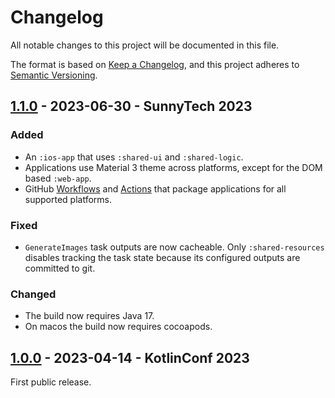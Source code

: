 # Changelog

All notable changes to this project will be documented in this file.

The format is based on [Keep a Changelog](https://keepachangelog.com/en/1.0.0/),
and this project adheres to [Semantic Versioning](https://semver.org/spec/v2.0.0.html).

## [1.1.0] - 2023-06-30 - SunnyTech 2023

### Added

- An `:ios-app` that uses `:shared-ui` and `:shared-logic`.
- Applications use Material 3 theme across platforms, except for the DOM based `:web-app`.
- GitHub [Workflows](.github/workflows) and [Actions](.github/actions) that package applications for
  all supported platforms.

### Fixed

- `GenerateImages` task outputs are now cacheable. Only `:shared-resources` disables tracking the
  task state because its configured outputs are committed to git.

### Changed

- The build now requires Java 17.
- On macos the build now requires cocoapods.

<!-- ### Removed -->

## [1.0.0] - 2023-04-14 - KotlinConf 2023

First public release.

[unreleased]: https://github.com/gradle/imaginate/compare/v1.1.0...HEAD
[1.1.0]: https://github.com/gradle/imaginate/compare/v1.0.0...v1.1.0
[1.0.0]: https://github.com/gradle/imaginate/releases/tag/v1.0.0
